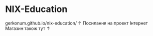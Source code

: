 # NIX-Education
gerkonum.github.io/nix-education/
&#8593; Посилання на проект Інтернет Магазин також тут &#8593;
